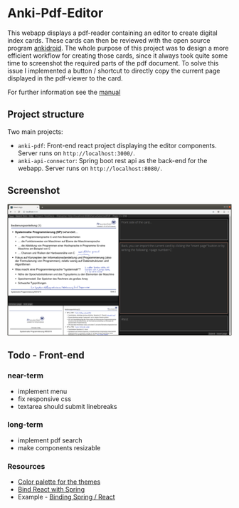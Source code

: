 # Anki-Pdf-Editor
This webapp displays a pdf-reader containing an editor to create digital index cards. These cards can then be reviewed with the open source program [ankidroid](https://apps.ankiweb.net/). The whole purpose of this project was to design a more efficient workflow for creating those cards, since it always took quite some time to screenshot the required parts of the pdf document. To solve this issue I implemented a button / shortcut to directly copy the current page displayed in the pdf-viewer to the card. 

For further information see the [manual](lastDocs/manual.pdf)

## Project structure
Two main projects: 
* `anki-pdf`: Front-end react project displaying the editor components. Server runs on `http://localhost:3000/`.
* `anki-api-connector`: Spring boot rest api as the back-end for the webapp. Server runs on `http://localhost:8080/`.

## Screenshot
![alt](./prototype/screenshots/2.png)

## Todo - Front-end
### near-term
* implement menu
* fix responsive css
* textarea should submit linebreaks

### long-term
* implement pdf search
* make components resizable

### Resources
* [Color palette for the themes](https://material.io/design/color/dark-theme.html#behavior)
* [Bind React with Spring](https://developer.okta.com/blog/2018/07/19/simple-crud-react-and-spring-boot)
* Example - [Binding Spring / React](https://github.com/tzehe/react-spring-example)

